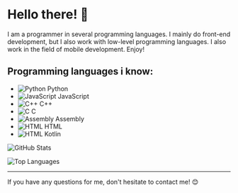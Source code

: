 # Hello there! 👋

I am a programmer in several programming languages. I mainly do front-end development, but I also work with low-level programming languages. I also work in the field of mobile development.
Enjoy!

## Programming languages ​​i know:

- ![Python](https://img.icons8.com/color/48/000000/python--v1.png) Python
- ![JavaScript](https://img.icons8.com/color/48/000000/javascript--v1.png) JavaScript
- ![C++](https://img.icons8.com/color/48/000000/c-plus-plus-logo.png) C++
- ![C](https://img.icons8.com/color/48/000000/c-programming.png) C
- ![Assembly](https://img.icons8.com/?size=50&id=gVK745a4Vaur&format=png&color=000000) Assembly
- ![HTML](https://img.icons8.com/color/48/000000/html-5.png) HTML
- ![HTML](https://icons8.com/icon/ZoxjA0jZDdFZ/kotlin) Kotlin

![GitHub Stats](https://github-readme-stats.vercel.app/api?username=PRoX2011&show_icons=true&theme=radical)

![Top Languages](https://github-readme-stats.vercel.app/api/top-langs/?username=PRoX2011&layout=compact&theme=radical)

---

If you have any questions for me, don't hesitate to contact me! 😊
